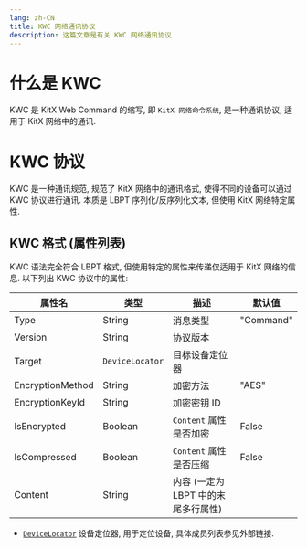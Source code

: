 ```yaml
---
lang: zh-CN
title: KWC 网络通讯协议
description: 这篇文章是有关 KWC 网络通讯协议
---
```


# 什么是 KWC

KWC 是 KitX Web Command 的缩写, 即 `KitX 网络命令系统`, 是一种通讯协议, 适用于 KitX 网络中的通讯.

# KWC 协议

KWC 是一种通讯规范, 规范了 KitX 网络中的通讯格式, 使得不同的设备可以通过 KWC 协议进行通讯.
本质是 LBPT 序列化/反序列化文本, 但使用 KitX 网络特定属性.

## KWC 格式 (属性列表)

KWC 语法完全符合 LBPT 格式, 但使用特定的属性来传递仅适用于 KitX 网络的信息.
以下列出 KWC 协议中的属性:

| 属性名           | 类型            | 描述                                | 默认值    |
|------------------|-----------------|-----------------------------------|-----------|
| Type             | String          | 消息类型                            | "Command" |
| Version          | String          | 协议版本                            |           |
| Target           | `DeviceLocator` | 目标设备定位器                      |           |
| EncryptionMethod | String          | 加密方法                            | "AES"     |
| EncryptionKeyId  | String          | 加密密钥 ID                         |           |
| IsEncrypted      | Boolean         | `Content` 属性是否加密              | False     |
| IsCompressed     | Boolean         | `Content` 属性是否压缩              | False     |
| Content          | String          | 内容 (一定为 LBPT 中的末尾多行属性) |           |

- [`DeviceLocator`](https://github.com/Crequency/KitX-Rules/blob/main/KitX.Web.Rules/DeviceLocator.cs) 设备定位器, 用于定位设备, 具体成员列表参见外部链接.




